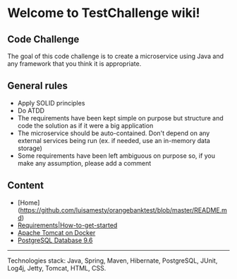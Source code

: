 # Welcome to TestChallenge wiki!

## Code Challenge
The goal of this code challenge is to create a microservice using Java and any framework that you think it is
appropriate.
## General rules
- Apply SOLID principles
- Do ATDD
- The requirements have been kept simple on purpose but structure and code the solution as if it were a
big application
- The microservice should be auto-contained. Don't depend on any external services being run (ex. if
needed, use an in-memory data storage)
- Some requirements have been left ambiguous on purpose so, if you make any assumption, please add a
comment
## Content
- [Home] (https://github.com/luisamesty/orangebanktest/blob/master/README.md)
- [Requirements|How-to-get-started](https://github.com/luisamesty/orangebanktest/blob/master/OrangeBookWiki/Requirements.md)
- [Apache Tomcat on Docker](https://github.com/luisamesty/orangebanktest/blob/master/OrangeBookWiki/RequirementsDockerImages.md)
- [PostgreSQL Database 9.6](https://github.com/luisamesty/orangebanktest/blob/master/OrangeBookWiki/RequirementsPostgreSQL.md)
***
Technologies stack: Java, Spring, Maven, Hibernate, PostgreSQL, JUnit, Log4j, Jetty, Tomcat, HTML, CSS.

